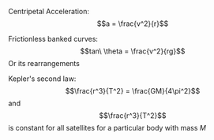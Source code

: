 Centripetal Acceleration: 
$$a = \frac{v^2}{r}$$

Frictionless banked curves:
$$tan\ \theta = \frac{v^2}{rg}$$
Or its rearrangements


Kepler's second law: 
$$\frac{r^3}{T^2} = \frac{GM}{4\pi^2}$$
and
$$\frac{r^3}{T^2}$$ is constant for all satellites for a particular body with mass $M$
